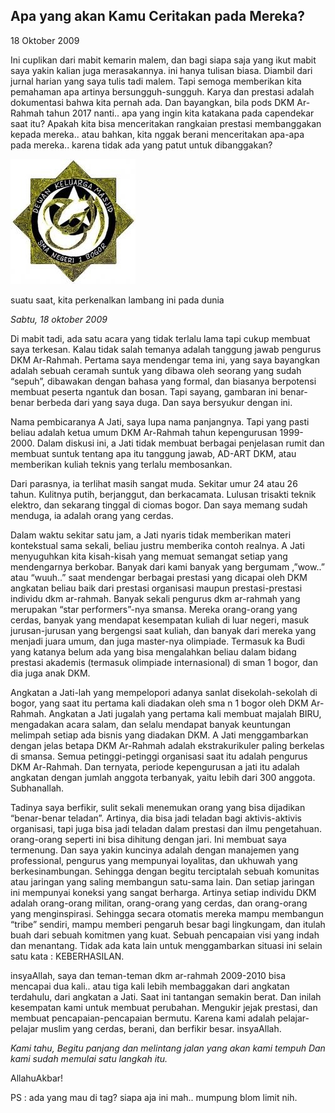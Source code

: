 ## Apa yang akan Kamu Ceritakan pada Mereka?

18 Oktober 2009

Ini cuplikan dari mabit kemarin malem, dan bagi siapa saja yang ikut mabit saya yakin kalian juga merasakannya. ini hanya tulisan biasa. Diambil dari jurnal harian yang saya tulis tadi malem. Tapi semoga memberikan kita pemahaman apa artinya bersungguh-sungguh. Karya dan prestasi adalah dokumentasi bahwa kita pernah ada. Dan bayangkan, bila pods DKM Ar-Rahmah tahun 2017 nanti.. apa yang ingin kita katakana pada capendekar saat itu? Apakah kita bisa menceritakan rangkaian prestasi membanggakan kepada mereka.. atau bahkan, kita nggak berani menceritakan apa-apa pada mereka.. karena tidak ada yang patut untuk dibanggakan?

![Logo](arrahmah.jpg "Dkm Ar-Rahmah")

suatu saat, kita perkenalkan lambang ini pada dunia


*Sabtu, 18 oktober 2009* 

Di mabit tadi, ada satu acara yang tidak terlalu lama tapi cukup membuat saya terkesan. Kalau tidak salah temanya adalah tanggung jawab pengurus DKM Ar-Rahmah. Pertama saya mendengar tema ini, yang saya bayangkan adalah sebuah ceramah suntuk yang dibawa oleh seorang yang sudah “sepuh”, dibawakan dengan bahasa yang formal, dan biasanya berpotensi membuat peserta ngantuk dan bosan. Tapi sayang, gambaran ini benar-benar berbeda dari yang saya duga. Dan saya bersyukur dengan ini.

Nama pembicaranya A Jati, saya lupa nama panjangnya. Tapi yang pasti beliau adalah ketua umum DKM Ar-Rahmah tahun kepengurusan 1999-2000. Dalam diskusi ini, a Jati tidak membuat berbagai penjelasan rumit dan membuat suntuk tentang apa itu tanggung jawab, AD-ART DKM, atau memberikan kuliah teknis yang terlalu membosankan.

Dari parasnya, ia terlihat masih sangat muda. Sekitar umur 24 atau 26 tahun. Kulitnya putih, berjanggut, dan berkacamata. Lulusan trisakti teknik elektro, dan sekarang tinggal di ciomas bogor. Dan saya memang sudah menduga, ia adalah orang yang cerdas.

Dalam waktu sekitar satu jam, a Jati nyaris tidak memberikan materi kontekstual sama sekali, beliau justru memberika contoh realnya. A Jati menyuguhkan kita kisah-kisah yang memuat semangat setiap yang mendengarnya berkobar. Banyak dari kami banyak yang bergumam ,”wow..” atau “wuuh..” saat mendengar berbagai prestasi yang dicapai oleh DKM angkatan beliau baik dari prestasi organisasi maupun prestasi-prestasi individu dkm ar-rahmah. Banyak sekali pengurus dkm ar-rahmah yang merupakan “star performers”-nya smansa. Mereka orang-orang yang cerdas, banyak yang mendapat kesempatan kuliah di luar negeri, masuk jurusan-jurusan yang bergengsi saat kuliah, dan banyak dari mereka yang menjadi juara umum, dan juga master-nya olimpiade. Termasuk ka Budi yang katanya belum ada yang bisa mengalahkan beliau dalam bidang prestasi akademis (termasuk olimpiade internasional) di sman 1 bogor, dan dia juga anak DKM.

Angkatan a Jati-lah yang mempelopori adanya sanlat disekolah-sekolah di bogor, yang saat itu pertama kali diadakan oleh sma n 1 bogor oleh DKM Ar-Rahmah. Angkatan a Jati jugalah yang pertama kali membuat majalah BIRU, mengadakan acara salam, dan selalu mendapat banyak keuntungan melimpah setiap ada bisnis yang diadakan DKM. A Jati menggambarkan dengan jelas betapa DKM Ar-Rahmah adalah ekstrakurikuler paling berkelas di smansa. Semua petinggi-petinggi organisasi saat itu adalah pengurus DKM Ar-Rahmah. Dan ternyata, periode kepengurusan a jati itu adalah angkatan dengan jumlah anggota terbanyak, yaitu lebih dari 300 anggota. Subhanallah.

Tadinya saya berfikir, sulit sekali menemukan orang yang bisa dijadikan “benar-benar teladan”. Artinya, dia bisa jadi teladan bagi aktivis-aktivis organisasi, tapi juga bisa jadi teladan dalam prestasi dan ilmu pengetahuan. orang-orang seperti ini bisa dihitung dengan jari. Ini membuat saya termenung. Dan saya yakin kuncinya adalah dengan manajemen yang professional, pengurus yang mempunyai loyalitas, dan ukhuwah yang berkesinambungan. Sehingga dengan begitu terciptalah sebuah komunitas atau jaringan yang saling membangun satu-sama lain. Dan setiap jaringan ini mempunyai koneksi yang sangat berharga. Artinya setiap individu DKM adalah orang-orang militan, orang-orang yang cerdas, dan orang-orang yang menginspirasi. Sehingga secara otomatis mereka mampu membangun “tribe” sendiri, mampu memberi pengaruh besar bagi lingkungam, dan itulah buah dari sebuah komitmen yang kuat. Sebuah pencapaian visi yang indah dan menantang. Tidak ada kata lain untuk menggambarkan situasi ini selain satu kata : KEBERHASILAN.

insyaAllah, saya dan teman-teman dkm ar-rahmah 2009-2010 bisa mencapai dua kali.. atau tiga kali lebih membaggakan dari angkatan terdahulu, dari angkatan a Jati. Saat ini tantangan semakin berat. Dan inilah kesempatan kami untuk membuat perubahan. Mengukir jejak prestasi, dan membuat pencapaian-pencapaian bermutu. Karena kami adalah pelajar-pelajar muslim yang cerdas, berani, dan berfikir besar. insyaAllah.

*Kami tahu,*
*Begitu panjang dan melintang jalan yang akan kami tempuh*
*Dan kami sudah memulai satu langkah itu.*

AllahuAkbar!

PS : ada yang mau di tag? siapa aja ini mah.. mumpung blom limit nih.
